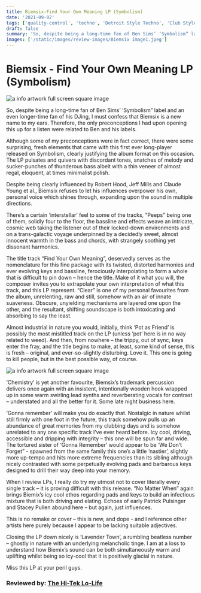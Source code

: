 ```yaml
---
title: Biemsix-Find Your Own Meaning LP (Symbolism)
date: '2021-09-02'
tags: ['quality-control', 'techno', 'Detroit Style Techno', 'Club Style']
draft: false
summary: 'So, despite being a long-time fan of Ben Sims’ ‘Symbolism” label and an even longer-time fan of his DJing, I must confess that Biemsix is a new name to my ears. Therefore, the only preconceptions I had upon opening this up for a listen were related to Ben and his labels.'
images: ['/static/images/review-images/Biemsix image1.jpeg']
---
```


# Biemsix - Find Your Own Meaning LP (Symbolism)

<div className="my-1 px-2 phone: w-full desktop: overflow-hidden xl:my-1 xl:px-2 xl:w-1/2">
  <Image
    alt="a info artwork full screen square image"
    src="/static/images/review-images/Biemsix image1.jpeg"
    width={700}
    height={700}
   />
</div>

So, despite being a long-time fan of Ben Sims’ ‘Symbolism” label and an even longer-time fan of his DJing, I must confess that Biemsix is a new name to my ears. Therefore, the only preconceptions I had upon opening this up for a listen were related to Ben and his labels.

Although some of my preconceptions were in fact correct, there were some surprising, fresh elements that came with this first ever long-player released on Symbolism, clearly justifying the album format on this occasion.
The LP pulsates and quivers with discordant tones, snatches of melody and sucker-punches of thunderous bass albeit with a thin veneer of almost regal, eloquent, at times minimalist polish.

Despite being clearly influenced by Robert Hood, Jeff Mills and Claude Young et al., Biemsix refuses to let his influences overpower his own, personal voice which shines through, expanding upon the sound in multiple directions.

There’s a certain ‘interstellar’ feel to some of the tracks, “Peeps” being one of them, solidly four to the floor, the bassline and effects weave an intricate, cosmic web taking the listener out of their locked-down environments and on a trans-galactic voyage underpinned by a decidedly sweet, almost innocent warmth in the bass and chords, with strangely soothing yet dissonant harmonics.

The title track “Find Your Own Meaning”, deservedly serves as the nomenclature for this fine package with its twisted, distorted harmonies and ever evolving keys and bassline, ferociously interpolating to form a whole that is difficult to pin down – hence the title. Make of it what you will, the composer invites you to extrapolate your own interpretation of what this track, and this LP represent.
“Clear” is one of my personal favourites from the album, unrelenting, raw and still, somehow with an air of innate suaveness. Obscure, unyielding mechanisms are layered one upon the other, and the resultant, shifting soundscape is both intoxicating and absorbing to say the least.

Almost industrial in nature you would, initially, think ‘Pot as Friend’ is possibly the most mistitled track on the LP (unless ‘pot’ here is in no way related to weed). And then, from nowhere – the trippy, out of sync, keys enter the fray, and the title begins to make, at least, some kind of sense, this is fresh – original, and ever-so-slightly disturbing. Love it. This one is going to kill people, but in the best possible way, of course.

 <div className="my-1 px-2 phone: w-full desktop: overflow-hidden xl:my-1 xl:px-2 xl:w-1/2">
  <Image
    alt="a info artwork full screen square image"
    src="/static/images/review-images/avatars-gLKBfeiL6JRyfFD8-P7yy5g-t500x500.jpeg"
    width={700}
    height={700}
   />
</div>

‘Chemistry’ is yet another favourite, Biemsix’s trademark percussion delivers once again with an insistent, intentionally wooden hook wrapped up in some warm swirling lead synths and reverberating vocals for contrast – understated and all the better for it. Some late night business here.

‘Gonna remember’ will make you do exactly that. Nostalgic in nature whilst still firmly with one foot in the future, this track somehow pulls up an abundance of great memories from my clubbing days and is somehow unrelated to any one specific track I’ve ever heard before. Icy cool, driving, accessible and dripping with integrity – this one will be spun far and wide. The tortured sister of ‘Gonna Remember’ would appear to be ‘We Don’t Forget” - spawned from the same family this one’s a little ‘nastier’, slightly more up-tempo and hits more extreme frequencies than its sibling although nicely contrasted with some perpetually evolving pads and barbarous keys designed to drill their way deep into your memory.

When I review LPs, I really do try my utmost not to cover literally every single track – it is proving difficult with this release. “No Matter When” again brings Biemix’s icy cool ethos regarding pads and keys to build an infectious mixture that is both driving and elating. Echoes of early Patrick Pulsinger and Stacey Pullen abound here – but again, just influences.

This is no remake or cover – this is new, and dope - and I reference other artists here purely because I appear to be lacking suitable adjectives.

Closing the LP down nicely is ‘Lavender Town’, a rumbling beatless number – ghostly in nature with an underlying melancholic tinge. I am at a loss to understand how Biemix’s sound can be both simultaneously warm and uplifting whilst being so icy-cool that it is positively glacial in nature.

Miss this LP at your peril guys.

### Reviewed by: [The Hi-Tek Lo-Life](https://www.facebook.com/HighestTek)
